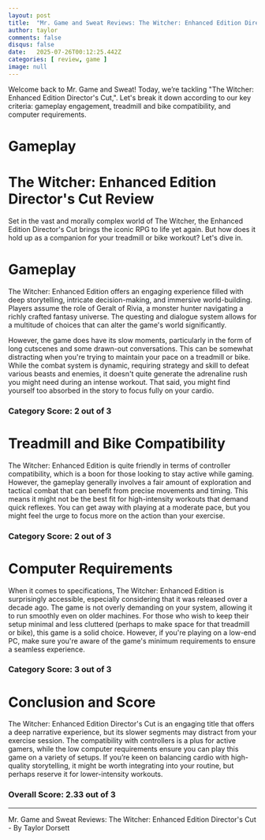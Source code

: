 ```yaml
---
layout: post
title:  "Mr. Game and Sweat Reviews: The Witcher: Enhanced Edition Director's Cut"
author: taylor
comments: false
disqus: false
date:   2025-07-26T00:12:25.442Z
categories: [ review, game ]
image: null
---
```


Welcome back to Mr. Game and Sweat! Today, we’re tackling "The Witcher: Enhanced Edition Director's Cut,". Let's break it down according to our key criteria: gameplay engagement, treadmill and bike compatibility, and computer requirements.

# Gameplay

# The Witcher: Enhanced Edition Director's Cut Review

Set in the vast and morally complex world of The Witcher, the Enhanced Edition Director's Cut brings the iconic RPG to life yet again. But how does it hold up as a companion for your treadmill or bike workout? Let's dive in.

# Gameplay

The Witcher: Enhanced Edition offers an engaging experience filled with deep storytelling, intricate decision-making, and immersive world-building. Players assume the role of Geralt of Rivia, a monster hunter navigating a richly crafted fantasy universe. The questing and dialogue system allows for a multitude of choices that can alter the game's world significantly.

However, the game does have its slow moments, particularly in the form of long cutscenes and some drawn-out conversations. This can be somewhat distracting when you're trying to maintain your pace on a treadmill or bike. While the combat system is dynamic, requiring strategy and skill to defeat various beasts and enemies, it doesn't quite generate the adrenaline rush you might need during an intense workout. That said, you might find yourself too absorbed in the story to focus fully on your cardio.

### Category Score: 2 out of 3

# Treadmill and Bike Compatibility

The Witcher: Enhanced Edition is quite friendly in terms of controller compatibility, which is a boon for those looking to stay active while gaming. However, the gameplay generally involves a fair amount of exploration and tactical combat that can benefit from precise movements and timing. This means it might not be the best fit for high-intensity workouts that demand quick reflexes. You can get away with playing at a moderate pace, but you might feel the urge to focus more on the action than your exercise. 

### Category Score: 2 out of 3 

# Computer Requirements

When it comes to specifications, The Witcher: Enhanced Edition is surprisingly accessible, especially considering that it was released over a decade ago. The game is not overly demanding on your system, allowing it to run smoothly even on older machines. For those who wish to keep their setup minimal and less cluttered (perhaps to make space for that treadmill or bike), this game is a solid choice. However, if you're playing on a low-end PC, make sure you're aware of the game's minimum requirements to ensure a seamless experience.

### Category Score: 3 out of 3

# Conclusion and Score

The Witcher: Enhanced Edition Director's Cut is an engaging title that offers a deep narrative experience, but its slower segments may distract from your exercise session. The compatibility with controllers is a plus for active gamers, while the low computer requirements ensure you can play this game on a variety of setups. If you’re keen on balancing cardio with high-quality storytelling, it might be worth integrating into your routine, but perhaps reserve it for lower-intensity workouts.

### Overall Score: 2.33 out of 3

---

Mr. Game and Sweat Reviews: The Witcher: Enhanced Edition Director's Cut - By Taylor Dorsett
